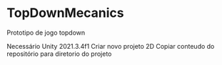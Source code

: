 # TopDownMecanics
Prototipo de jogo topdown

Necessário Unity 2021.3.4f1
Criar novo projeto 2D
Copiar conteudo do repositório para diretorio do projeto
